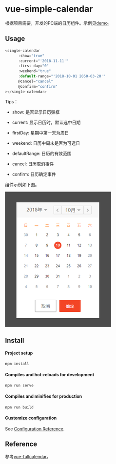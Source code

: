 # vue-simple-calendar

根据项目需要，开发的PC端的日历组件。示例见[demo](https://minyizhongting.github.io/vue-simple-calendar/#/)。

## Usage

```javascript
<single-calendar
      :show="true"
      :current="'2018-11-11'"
      :first-day="0"
      :weekend="true"
      :default-range="'2018-10-01 2050-03-20'"
      @cancel="cancel"
      @confirm="confirm"
></single-calendar>
```

Tips：
* show: 是否显示日历弹框

* current: 显示日历时，默认选中日期

* firstDay: 星期中第一天为周日

* weekend: 日历中周末是否为可选日

* defaultRange: 日历的有效范围

* cancel: 日历取消事件

* confirm: 日历确定事件

组件示例如下图。

![demo.png](https://github.com/minyizhongting/vue-simple-calendar/blob/master/src/assets/demo.png)



## Install

#### Project setup
```
npm install
```

#### Compiles and hot-reloads for development
```
npm run serve
```

#### Compiles and minifies for production
```
npm run build
```

#### Customize configuration
See [Configuration Reference](https://cli.vuejs.org/config/).


## Reference

参考[vue-fullcalendar](https://github.com/Wanderxx/vue-fullcalendar)。